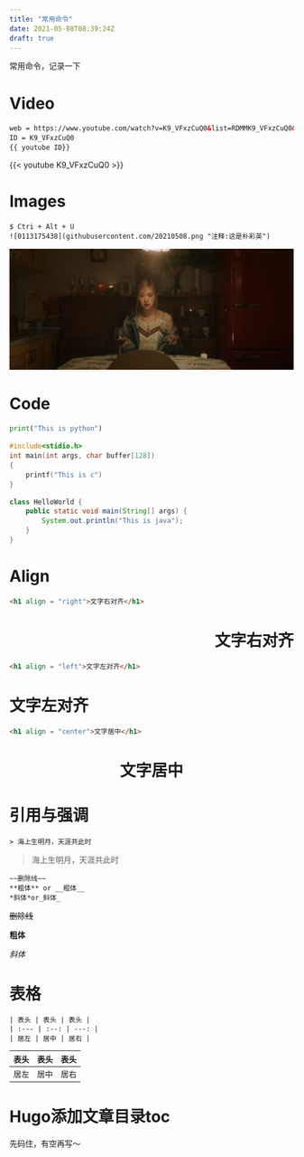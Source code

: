 ```yaml
---
title: "常用命令"
date: 2021-05-08T08:39:24Z
draft: true
---
```

常用命令，记录一下
# Video
```html
web = https://www.youtube.com/watch?v=K9_VFxzCuQ0&list=RDMMK9_VFxzCuQ0&start_radio=1
ID = K9_VFxzCuQ0
{{ youtube ID}}
```
{{< youtube K9_VFxzCuQ0 >}}


# Images
```html
$ Ctri + Alt + U
![0113175438](githubusercontent.com/20210508.png "注释:这是朴彩英")
```
![20220113180245](https://raw.githubusercontent.com/Gzk738/vps_picgo/master/images/20220113180245.png "注释:这是朴彩英")


# Code
```python
print("This is python")
```
```c
#include<stidio.h>
int main(int args, char buffer[128])
{
    printf("This is c")
}

```
```java
class HelloWorld {
    public static void main(String[] args) {
        System.out.println("This is java"); 
    }
}  
```

# Align
```html
<h1 align = "right">文字右对齐</h1>
```

<h1 align = "right">文字右对齐</h1>

```html
<h1 align = "left">文字左对齐</h1>
```

<h1 align = "left">文字左对齐</h1>

```html
<h1 align = "center">文字居中</h1>
```

<h1 align = "center">文字居中</h1>

# 引用与强调
```
> 海上生明月，天涯共此时
```

> 海上生明月，天涯共此时

```
~~删除线~~
**粗体** or __粗体__
*斜体*or_斜体_
```

~~删除线~~


**粗体** 


*斜体*

# 表格


```
| 表头 | 表头 | 表头 |
| :--- | :--: | ---: |
| 居左 | 居中 | 居右 |
```
| 表头 | 表头 | 表头 |
| :--- | :--: | ---: |
| 居左 | 居中 | 居右 |


# Hugo添加文章目录toc
先码住，有空再写～